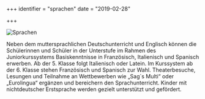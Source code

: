 +++
identifier = "sprachen"
date = "2019-02-28"

+++

![Sprachen](/images/Sprachen.jpg)

Neben dem muttersprachlichen Deutschunterricht und Englisch können die Schülerinnen und Schüler in der Unterstufe im Rahmen des Juniorkurssystems Basiskenntnisse in Französisch, Italienisch und Spanisch erwerben. Ab der 5. Klasse folgt Italienisch oder Latein. Im Kurssystem ab der 6. Klasse stehen Französisch und Spanisch zur Wahl. Theaterbesuche, Lesungen und Teilnahme an Wettbewerben wie „Sag´s Multi“ oder „Eurolingua“ ergänzen und bereichern den Sprachunterricht. Kinder mit nichtdeutscher Erstsprache werden gezielt unterstützt und gefördert.
